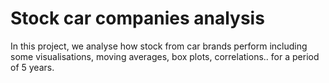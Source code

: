 # Stock car companies analysis
In this project, we analyse how stock from car brands perform including some visualisations, moving averages, box plots, correlations.. for a period of 5 years.

